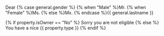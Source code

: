 Dear {% case general.gender %}
{% when "Male" %}Mr.
{% when "Female" %}Ms.
{% else %}Mx.
{% endcase %}{{ general.lastname }}

{% if property.isOwner == "No" %}
Sorry you are not eligible
{% else %}
You have a nice {{ property.type }}
{% endif %}